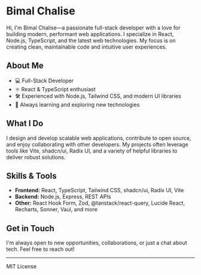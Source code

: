 # Bimal Chalise

Hi, I'm Bimal Chalise—a passionate full-stack developer with a love for building modern, performant web applications. I specialize in React, Node.js, TypeScript, and the latest web technologies. My focus is on creating clean, maintainable code and intuitive user experiences.

## About Me

- 💻 Full-Stack Developer
- ⚛️ React & TypeScript enthusiast
- 🛠 Experienced with Node.js, Tailwind CSS, and modern UI libraries
- 🚀 Always learning and exploring new technologies

## What I Do

I design and develop scalable web applications, contribute to open source, and enjoy collaborating with other developers. My projects often leverage tools like Vite, shadcn/ui, Radix UI, and a variety of helpful libraries to deliver robust solutions.

## Skills & Tools

- **Frontend:** React, TypeScript, Tailwind CSS, shadcn/ui, Radix UI, Vite
- **Backend:** Node.js, Express, REST APIs
- **Other:** React Hook Form, Zod, @tanstack/react-query, Lucide React, Recharts, Sonner, Vaul, and more

## Get in Touch

I'm always open to new opportunities, collaborations, or just a chat about tech. Feel free to reach out!

---

MIT License
